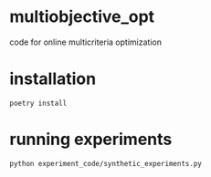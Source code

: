 # multiobjective_opt
code for online multicriteria optimization



# installation
```[bash]
poetry install
```

# running experiments

```
python experiment_code/synthetic_experiments.py
```
